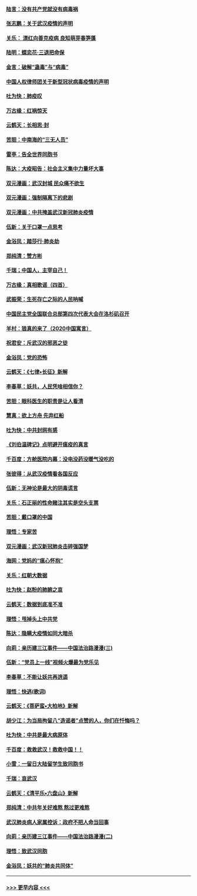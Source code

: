 #### [陆言：没有共产党就没有病毒祸](../pages/nsc993/n11868232.md?t=02141431) 
#### [张志鹏：关于武汉疫情的声明](../pages/nsc993/n11867182.md?t=02141431) 
#### [关乐： 漂红向善克疫病 良知萌芽春笋蓬](../pages/nsc993/n11865710.md?t=02141431) 
#### [陆明：蝶恋花‧三退把命保](../pages/nsc993/n11865673.md?t=02141431) 
#### [金言：破解“蛊毒”与“病毒”](../pages/nsc993/n11864103.md?t=02141431) 
#### [中国人权律师团关于新型冠状病毒疫情的声明](../pages/nsc993/n11864249.md?t=02141431) 
#### [吐为快：肺疫叹](../pages/nsc993/n11864027.md?t=02141431) 
#### [万古缘：红祸惊天](../pages/nsc993/n11864079.md?t=02141431) 
#### [云鹤天：长相思‧封](../pages/nsc993/n11864006.md?t=02141431) 
#### [苦胆：中南海的“三无人员”](../pages/nsc993/n11862997.md?t=02141431) 
#### [雷亭：告全世界同胞书](../pages/nsc993/n11862572.md?t=02141431) 
#### [陈达：大疫昭告：社会主义集中力量坏大事](../pages/nsc993/n11859419.md?t=02141431) 
#### [双元漫画：武汉封城 民众痛不欲生](../pages/nsc993/n11859287.md?t=02141431) 
#### [双元漫画：强制隔离下的悲剧](../pages/nsc993/n11859244.md?t=02141431) 
#### [双元漫画：中共掩盖武汉新冠肺炎疫情](../pages/nsc993/n11858249.md?t=02141431) 
#### [伍新：关于口罩一点思考](../pages/nsc993/n11859195.md?t=02141431) 
#### [金浴凤：踏莎行‧肺炎劫](../pages/nsc993/n11858227.md?t=02141431) 
#### [郑纯清：赞方彬](../pages/nsc993/n11856803.md?t=02141431) 
#### [千瑞；中国人，主宰自己！](../pages/nsc993/n11856793.md?t=02141431) 
#### [万古缘：真相歌谣（四首）](../pages/nsc993/n11856263.md?t=02141431) 
#### [武振荣：生死存亡之际的人民呐喊](../pages/nsc993/n11856256.md?t=02141431) 
#### [中国民主党全国联合总部第四次代表大会在洛杉矶召开](../pages/nsc993/n11856344.md?t=02141431) 
#### [羊村：狼真的来了（2020中国寓言）](../pages/nsc993/n11856229.md?t=02141431) 
#### [祝君安：斥武汉的邪恶之徒](../pages/nsc993/n11855861.md?t=02141431) 
#### [金浴凤：党的恐怖](../pages/nsc993/n11855849.md?t=02141431) 
#### [云鹤天：《七律▪长征》新解](../pages/nsc993/n11855479.md?t=02141431) 
#### [李春草：妖共，人民凭啥相信你？](../pages/nsc993/n11855196.md?t=02141431) 
#### [苦胆：眼科医生的职责是让人看清](../pages/nsc993/n11853840.md?t=02141431) 
#### [慧真：欲上方舟 先弃红船](../pages/nsc993/n11853483.md?t=02141431) 
#### [吐为快：中共封网有感](../pages/nsc993/n11852575.md?t=02141431) 
#### [《刘伯温碑记》点明避开瘟疫的真言](../pages/nsc993/n11852128.md?t=02141431) 
#### [千百度：方舱医院内幕：没电没药没暖气没吃的](../pages/nsc993/n11850211.md?t=02141431) 
#### [张彼得：从武汉疫情看各国反应](../pages/nsc993/n11850102.md?t=02141431) 
#### [伍新：无神论是最大的阴毒谎言](../pages/nsc993/n11846129.md?t=02141431) 
#### [关乐：石正丽的性命赌注其实是空头支票](../pages/nsc993/n11846109.md?t=02141431) 
#### [苦胆：戴口罩的中国](../pages/nsc993/n11845576.md?t=02141431) 
#### [理悟：专家苦](../pages/nsc993/n11845564.md?t=02141431) 
#### [双元漫画：武汉新冠肺炎击碎强国梦](../pages/nsc993/n11843320.md?t=02141431) 
#### [海网：党妈的“瘟心怀抱”](../pages/nsc993/n11840740.md?t=02141431) 
#### [关乐：红朝大数据](../pages/nsc993/n11840675.md?t=02141431) 
#### [吐为快：赵粉的肺腑之哀](../pages/nsc993/n11840618.md?t=02141431) 
#### [云鹤天：数据到底准不准](../pages/nsc993/n11840325.md?t=02141431) 
#### [理悟：甩掉头上中共党](../pages/nsc993/n11838826.md?t=02141431) 
#### [陈达：隐瞒大疫情如同大暗杀](../pages/nsc993/n11838771.md?t=02141431) 
#### [向莉：亲历建三江事件——中国法治路漫漫(三)](../pages/nsc993/n11831825.md?t=02141431) 
#### [伍新：“党员上一线”视频火爆最为党乐见](../pages/nsc993/n11838200.md?t=02141431) 
#### [李春草：不能让妖共再逍遥](../pages/nsc993/n11838102.md?t=02141431) 
#### [理悟：快逃(歌词)](../pages/nsc993/n11838083.md?t=02141431) 
#### [云鹤天：《菩萨蛮▪大柏地》新解](../pages/nsc993/n11838059.md?t=02141431) 
#### [胡少江：为当局拘留八“造谣者”点赞的人，你们在忏悔吗？](../pages/nsc993/n11836801.md?t=02141431) 
#### [吐为快：中共是最大病原体](../pages/nsc993/n11836748.md?t=02141431) 
#### [千百度：救救武汉！救救中国！！](../pages/nsc993/n11836145.md?t=02141431) 
#### [小雪：一留日大陆留学生致同胞书](../pages/nsc993/n11834624.md?t=02141431) 
#### [千瑞：哀武汉](../pages/nsc993/n11833647.md?t=02141431) 
#### [云鹤天：《清平乐▪六盘山》新解](../pages/nsc993/n11833611.md?t=02141431) 
#### [郑纯清：中共年关好难熬 熬过更难熬](../pages/nsc993/n11833489.md?t=02141431) 
#### [武汉肺炎病人家属控诉：政府不把人命当回事](../pages/nsc993/n11833205.md?t=02141431) 
#### [向莉：亲历建三江事件——中国法治路漫漫(二)](../pages/nsc993/n11829102.md?t=02141431) 
#### [理悟：致武汉同胞](../pages/nsc993/n11831522.md?t=02141431) 
#### [金浴凤：妖共的“肺炎共同体”](../pages/nsc993/n11829448.md?t=02141431) 

----
#### [ >>> 更早内容 <<< ](../indexes/nsc993-earlier.md)
